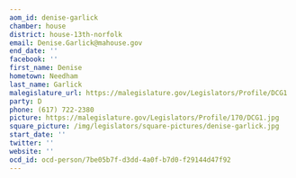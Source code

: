 ```yaml
---
aom_id: denise-garlick
chamber: house
district: house-13th-norfolk
email: Denise.Garlick@mahouse.gov
end_date: ''
facebook: ''
first_name: Denise
hometown: Needham
last_name: Garlick
malegislature_url: https://malegislature.gov/Legislators/Profile/DCG1
party: D
phone: (617) 722-2380
picture: https://malegislature.gov/Legislators/Profile/170/DCG1.jpg
square_picture: /img/legislators/square-pictures/denise-garlick.jpg
start_date: ''
twitter: ''
website: ''
ocd_id: ocd-person/7be05b7f-d3dd-4a0f-b7d0-f29144d47f92
---
```

